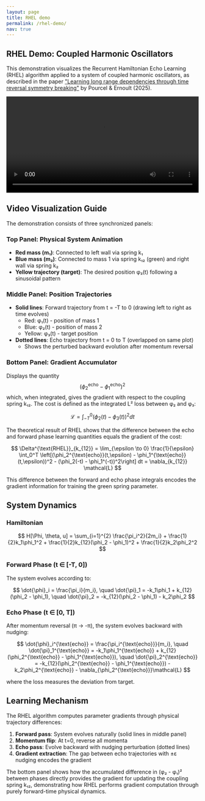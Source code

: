 ```yaml
---
layout: page
title: RHEL demo
permalink: /rhel-demo/
nav: true
---
```


## RHEL Demo: Coupled Harmonic Oscillators

This demonstration visualizes the Recurrent Hamiltonian Echo Learning (RHEL) algorithm applied to a system of coupled harmonic oscillators, as described in the paper ["Learning long range dependencies through time reversal symmetry breaking"](https://openreview.net/forum?id=w1ihNiIBOc&noteId=w1ihNiIBOc) by Pourcel & Ernoult (2025).

<video controls preload="metadata" style="width: 100%; max-width: 960px;">
  <source src="/assets/videos/rhel-demo.mp4" type="video/mp4">
  Your browser does not support the video tag.
</video>

## Video Visualization Guide

The demonstration consists of three synchronized panels:

### Top Panel: Physical System Animation
- **Red mass (m₁)**: Connected to left wall via spring k₁
- **Blue mass (m₂)**: Connected to mass 1 via spring k₁₂ (green) and right wall via spring k₂  
- **Yellow trajectory (target)**: The desired position φ₃(t) following a sinusoidal pattern

### Middle Panel: Position Trajectories
- **Solid lines**: Forward trajectory from t = -T to 0 (drawing left to right as time evolves)
  - Red: φ₁(t) - position of mass 1
  - Blue: φ₂(t) - position of mass 2  
  - Yellow: φ₃(t) - target position
- **Dotted lines**: Echo trajectory from t = 0 to T (overlapped on same plot)
  - Shows the perturbed backward evolution after momentum reversal

### Bottom Panel: Gradient Accumulator
Displays the quantity $$(\phi_2^{\text{echo}} - \phi_1^{\text{echo}})^2$$ which, when integrated, gives the gradient with respect to the coupling spring k₁₂. The cost is defined as the integrated L² loss between φ₂ and φ₃:

$$
\mathcal{L} = \int_{-T}^0 (\phi_2(t) - \phi_3(t))^2 dt
$$

The theoretical result of RHEL shows that the difference between the echo and forward phase learning quantities equals the gradient of the cost:

$$
\Delta^{\text{RHEL}}_{k_{12}} = \lim_{\epsilon \to 0} \frac{1}{\epsilon} \int_0^T \left[(\phi_2^{\text{echo}}(t,\epsilon) - \phi_1^{\text{echo}}(t,\epsilon))^2 - (\phi_2(-t) - \phi_1^(-t))^2\right] dt = \nabla_{k_{12}} \mathcal{L}
$$

This difference between the forward and echo phase integrals encodes the gradient information for training the green spring parameter.

## System Dynamics

### Hamiltonian

$$
H[\Phi, \theta, u] = \sum_{i=1}^{2} \frac{\pi_i^2}{2m_i} + \frac{1}{2}k_1\phi_1^2 + \frac{1}{2}k_{12}(\phi_2 - \phi_1)^2 + \frac{1}{2}k_2\phi_2^2
$$

### Forward Phase (t ∈ [-T, 0])
The system evolves according to:

$$
\dot{\phi}_i = \frac{\pi_i}{m_i}, \quad \dot{\pi}_1 = -k_1\phi_1 + k_{12}(\phi_2 - \phi_1), \quad \dot{\pi}_2 = -k_{12}(\phi_2 - \phi_1) - k_2\phi_2
$$

### Echo Phase (t ∈ [0, T])  
After momentum reversal (π → -π), the system evolves backward with nudging:

$$
\dot{\phi}_i^{\text{echo}} = \frac{\pi_i^{\text{echo}}}{m_i}, \quad \dot{\pi}_1^{\text{echo}} = -k_1\phi_1^{\text{echo}} + k_{12}(\phi_2^{\text{echo}} - \phi_1^{\text{echo}}), \quad \dot{\pi}_2^{\text{echo}} = -k_{12}(\phi_2^{\text{echo}} - \phi_1^{\text{echo}}) - k_2\phi_2^{\text{echo}} - \nabla_{\phi_2^{\text{echo}}}\mathcal{L}
$$

where the loss measures the deviation from target.

## Learning Mechanism

The RHEL algorithm computes parameter gradients through physical trajectory differences:

1. **Forward pass**: System evolves naturally (solid lines in middle panel)
2. **Momentum flip**: At t=0, reverse all momenta
3. **Echo pass**: Evolve backward with nudging perturbation (dotted lines)
4. **Gradient extraction**: The gap between echo trajectories with ±ε nudging encodes the gradient

The bottom panel shows how the accumulated difference in (φ₂ - φ₁)² between phases directly provides the gradient for updating the coupling spring k₁₂, demonstrating how RHEL performs gradient computation through purely forward-time physical dynamics.
